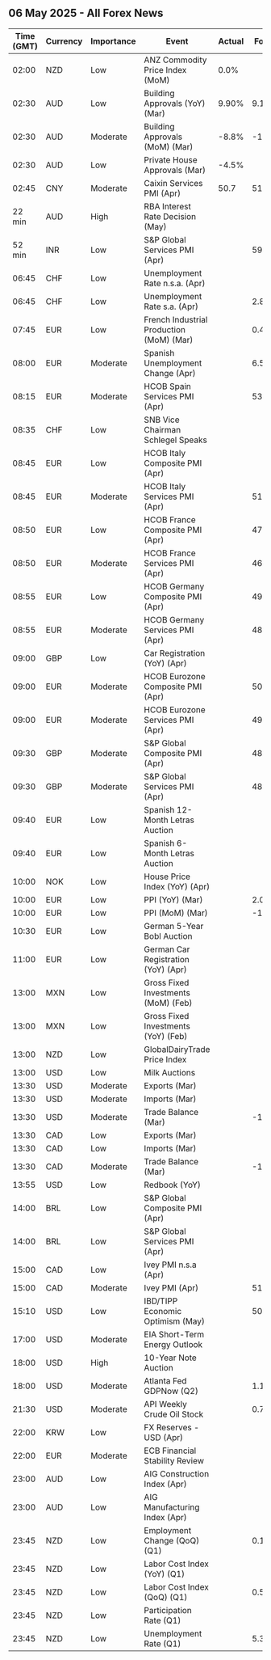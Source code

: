 ## 06 May 2025 - All Forex News

| Time (GMT) | Currency | Importance | Event | Actual | Forecast | Previous |
|------|----------|------------|-------|--------|----------|----------|
| 02:00 | NZD | Low | ANZ Commodity Price Index (MoM) | 0.0% |  | -0.4% |
| 02:30 | AUD | Low | Building Approvals (YoY) (Mar) | 9.90% | 9.10% | 10.30% |
| 02:30 | AUD | Moderate | Building Approvals (MoM) (Mar) | -8.8% | -1.7% | -0.2% |
| 02:30 | AUD | Low | Private House Approvals (Mar) | -4.5% |  | 1.1% |
| 02:45 | CNY | Moderate | Caixin Services PMI (Apr) | 50.7 | 51.7 | 51.9 |
| 22 min | AUD | High | RBA Interest Rate Decision (May) |  |  | 4.10% |
| 52 min | INR | Low | S&P Global Services PMI (Apr) |  | 59.1 | 58.5 |
| 06:45 | CHF | Low | Unemployment Rate n.s.a. (Apr) |  |  | 2.9% |
| 06:45 | CHF | Low | Unemployment Rate s.a. (Apr) |  | 2.8% | 2.8% |
| 07:45 | EUR | Low | French Industrial Production (MoM) (Mar) |  | 0.4% | 0.7% |
| 08:00 | EUR | Moderate | Spanish Unemployment Change (Apr) |  | 6.5K | -13.3K |
| 08:15 | EUR | Moderate | HCOB Spain Services PMI (Apr) |  | 53.9 | 54.7 |
| 08:35 | CHF | Low | SNB Vice Chairman Schlegel Speaks |  |  |  |
| 08:45 | EUR | Low | HCOB Italy Composite PMI (Apr) |  |  | 50.5 |
| 08:45 | EUR | Moderate | HCOB Italy Services PMI (Apr) |  | 51.3 | 52.0 |
| 08:50 | EUR | Low | HCOB France Composite PMI (Apr) |  | 47.3 | 48.0 |
| 08:50 | EUR | Moderate | HCOB France Services PMI (Apr) |  | 46.8 | 47.9 |
| 08:55 | EUR | Low | HCOB Germany Composite PMI (Apr) |  | 49.7 | 51.3 |
| 08:55 | EUR | Moderate | HCOB Germany Services PMI (Apr) |  | 48.8 | 50.9 |
| 09:00 | GBP | Low | Car Registration (YoY) (Apr) |  |  | 12.4% |
| 09:00 | EUR | Moderate | HCOB Eurozone Composite PMI (Apr) |  | 50.1 | 50.9 |
| 09:00 | EUR | Moderate | HCOB Eurozone Services PMI (Apr) |  | 49.7 | 51.0 |
| 09:30 | GBP | Moderate | S&P Global Composite PMI (Apr) |  | 48.2 | 51.5 |
| 09:30 | GBP | Moderate | S&P Global Services PMI (Apr) |  | 48.9 | 52.5 |
| 09:40 | EUR | Low | Spanish 12-Month Letras Auction |  |  | 2.007% |
| 09:40 | EUR | Low | Spanish 6-Month Letras Auction |  |  | 2.115% |
| 10:00 | NOK | Low | House Price Index (YoY) (Apr) |  |  | 7.00% |
| 10:00 | EUR | Low | PPI (YoY) (Mar) |  | 2.0% | 3.0% |
| 10:00 | EUR | Low | PPI (MoM) (Mar) |  | -1.4% | 0.2% |
| 10:30 | EUR | Low | German 5-Year Bobl Auction |  |  | 2.060% |
| 11:00 | EUR | Low | German Car Registration (YoY) (Apr) |  |  | -3.9% |
| 13:00 | MXN | Low | Gross Fixed Investments (MoM) (Feb) |  |  | -1.50% |
| 13:00 | MXN | Low | Gross Fixed Investments (YoY) (Feb) |  |  | -6.70% |
| 13:00 | NZD | Low | GlobalDairyTrade Price Index |  |  | 1.6% |
| 13:00 | USD | Low | Milk Auctions |  |  | 4,385.0 |
| 13:30 | USD | Moderate | Exports (Mar) |  |  | 278.50B |
| 13:30 | USD | Moderate | Imports (Mar) |  |  | 401.10B |
| 13:30 | USD | Moderate | Trade Balance (Mar) |  | -124.70B | -122.70B |
| 13:30 | CAD | Low | Exports (Mar) |  |  | 70.11B |
| 13:30 | CAD | Low | Imports (Mar) |  |  | 71.63B |
| 13:30 | CAD | Moderate | Trade Balance (Mar) |  | -1.70B | -1.52B |
| 13:55 | USD | Low | Redbook (YoY) |  |  | 6.1% |
| 14:00 | BRL | Low | S&P Global Composite PMI (Apr) |  |  | 52.6 |
| 14:00 | BRL | Low | S&P Global Services PMI (Apr) |  |  | 52.5 |
| 15:00 | CAD | Low | Ivey PMI n.s.a (Apr) |  |  | 55.6 |
| 15:00 | CAD | Moderate | Ivey PMI (Apr) |  | 51.2 | 51.3 |
| 15:10 | USD | Low | IBD/TIPP Economic Optimism (May) |  | 50.2 | 49.1 |
| 17:00 | USD | Moderate | EIA Short-Term Energy Outlook |  |  |  |
| 18:00 | USD | High | 10-Year Note Auction |  |  | 4.435% |
| 18:00 | USD | Moderate | Atlanta Fed GDPNow (Q2) |  | 1.1% | 1.1% |
| 21:30 | USD | Moderate | API Weekly Crude Oil Stock |  | 0.700M | 3.760M |
| 22:00 | KRW | Low | FX Reserves - USD (Apr) |  |  | 409.66B |
| 22:00 | EUR | Moderate | ECB Financial Stability Review |  |  |  |
| 23:00 | AUD | Low | AIG Construction Index (Apr) |  |  | -19.3 |
| 23:00 | AUD | Low | AIG Manufacturing Index (Apr) |  |  | -29.7 |
| 23:45 | NZD | Low | Employment Change (QoQ) (Q1) |  | 0.1% | -0.1% |
| 23:45 | NZD | Low | Labor Cost Index (YoY) (Q1) |  |  | 2.9% |
| 23:45 | NZD | Low | Labor Cost Index (QoQ) (Q1) |  | 0.5% | 0.6% |
| 23:45 | NZD | Low | Participation Rate (Q1) |  |  | 71.00% |
| 23:45 | NZD | Low | Unemployment Rate (Q1) |  | 5.3% | 5.1% |
